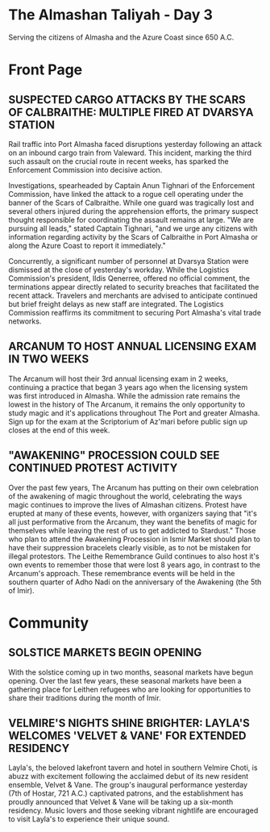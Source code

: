 # The Almashan Taliyah - Day 3
Serving the citizens of Almasha and the Azure Coast since 650 A.C.

# Front Page
## SUSPECTED CARGO ATTACKS BY THE SCARS OF CALBRAITHE: MULTIPLE FIRED AT DVARSYA STATION
Rail traffic into Port Almasha faced disruptions yesterday following an attack on an inbound cargo train from Valeward. This incident, marking the third such assault on the crucial route in recent weeks, has sparked the Enforcement Commission into decisive action.

Investigations, spearheaded by Captain Anun Tighnari of the Enforcement Commission, have linked the attack to a rogue cell operating under the banner of the Scars of Calbraithe. While one guard was tragically lost and several others injured during the apprehension efforts, the primary suspect thought responsible for coordinating the assault remains at large. "We are pursuing all leads," stated Captain Tighnari, "and we urge any citizens with information regarding activity by the Scars of Calbraithe in Port Almasha or along the Azure Coast to report it immediately."

Concurrently, a significant number of personnel at Dvarsya Station were dismissed at the close of yesterday's workday. While the Logistics Commission's president, Ildis Qenerree, offered no official comment, the terminations appear directly related to security breaches that facilitated the recent attack. Travelers and merchants are advised to anticipate continued but brief freight delays as new staff are integrated. The Logistics Commission reaffirms its commitment to securing Port Almasha's vital trade networks.
## ARCANUM TO HOST ANNUAL LICENSING EXAM IN TWO WEEKS
The Arcanum will host their 3rd annual licensing exam in 2 weeks, continuing a practice that began 3 years ago when the licensing system was first introduced in Almasha. While the admission rate remains the lowest in the history of The Arcanum, it remains the only opportunity to study magic and it's applications throughout The Port and greater Almasha. Sign up for the exam at the Scriptorium of Az'mari before public sign up closes at the end of this week. 
## "AWAKENING" PROCESSION COULD SEE CONTINUED PROTEST ACTIVITY
Over the past few years, The Arcanum has putting on their own celebration of the awakening of magic throughout the world, celebrating the ways magic continues to improve the lives of Almashan citizens. Protest have erupted at many of these events, however, with organizers saying that "it's all just performative from the Arcanum, they want the benefits of magic for themselves while leaving the rest of us to get addicted to Stardust." Those who plan to attend the Awakening Procession in Ismir Market should plan to have their suppression bracelets clearly visible, as to not be mistaken for illegal protestors. 
The Leithe Remembrance Guild continues to also host it's own events to remember those that were lost 8 years ago, in contrast to the Arcanum's approach. These remembrance events will be held in the southern quarter of Adho Nadi on the anniversary of the Awakening (the 5th of Imir).

# Community
## SOLSTICE MARKETS BEGIN OPENING
With the solstice coming up in two months, seasonal markets have begun opening. Over the last few years, these seasonal markets have been a gathering place for Leithen refugees who are looking for opportunities to share their traditions during the month of Imir.
## VELMIRE'S NIGHTS SHINE BRIGHTER: LAYLA'S WELCOMES 'VELVET & VANE' FOR EXTENDED RESIDENCY
Layla's, the beloved lakefront tavern and hotel in southern Velmire Choti, is abuzz with excitement following the acclaimed debut of its new resident ensemble, Velvet & Vane. The group's inaugural performance yesterday (7th of Hostar, 721 A.C.) captivated patrons, and the establishment has proudly announced that Velvet & Vane will be taking up a six-month residency. Music lovers and those seeking vibrant nightlife are encouraged to visit Layla's to experience their unique sound.
